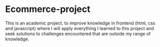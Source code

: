 # Ecommerce-project

This is an academic project, to improve knowledge in frontend (html, css and javascript) where I will apply everything I learned to this project and seek solutions to challenges encountered that are outside my range of knowledge.
